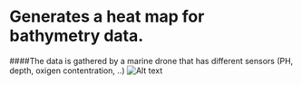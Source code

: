# Generates a heat map for bathymetry data.

####The data is gathered by a marine drone that has different sensors (PH, depth, oxigen contentration, ..)
![Alt text](img/5.png?raw=true "Title")
